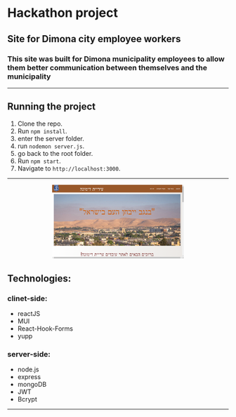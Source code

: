 # Hackathon project
## Site for Dimona city employee workers
### This site was built for Dimona municipality employees to allow them better communication between themselves and the municipality

***

## Running the project

1. Clone the repo.
2. Run `npm install`.
3. enter the server folder.
4. run `nodemon server.js`.
5. go back to the root folder.
6. Run `npm start`.
7. Navigate to `http://localhost:3000`.

***

<p align="center"><img src="./readme-image.png" width="300" /></p>

## Technologies:

### clinet-side:
* reactJS
* MUI
* React-Hook-Forms
* yupp


### server-side:
* node.js
* express
* mongoDB
* JWT
* Bcrypt

***


